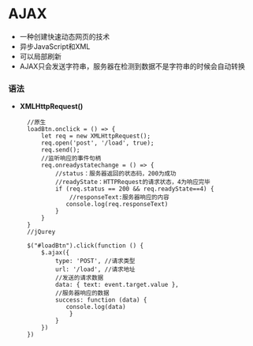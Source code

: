 # AJAX
- 一种创建快速动态网页的技术
- 异步JavaScript和XML
- 可以局部刷新
- AJAX只会发送字符串，服务器在检测到数据不是字符串的时候会自动转换
### 语法
- **XMLHttpRequest()**
		
		//原生
		loadBtn.onclick = () => {
            let req = new XMLHttpRequest();
            req.open('post', '/load', true);
            req.send();
            //监听响应的事件句柄
            req.onreadystatechange = () => {
                //status：服务器返回的状态码，200为成功
                //readyState：HTTPRequest的请求状态，4为响应完毕
                if (req.status == 200 && req.readyState==4) {
                    //responseText:服务器响应的内容
                   console.log(req.responseText)
                }
            }
        }
		//jQurey

 		$("#loadBtn").click(function () {
            $.ajax({
                type: 'POST', //请求类型	
                url: '/load', //请求地址
				//发送的请求数据
                data: { text: event.target.value },
				//服务器响应的数据
                success: function (data) { 
                   console.log(data)
                    }
                }
            })
        })

		